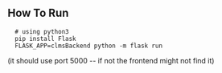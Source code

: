 ## How To Run
```
  # using python3
  pip install Flask
  FLASK_APP=clmsBackend python -m flask run
```

(it should use port 5000 -- if not the frontend might not find it)
